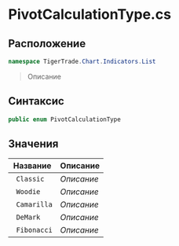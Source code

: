 
# PivotCalculationType.cs
## Расположение
```csharp
namespace TigerTrade.Chart.Indicators.List
```



> Описание

## Синтаксис
```csharp
public enum PivotCalculationType
```


## Значения
| Название | Описание |
| --- | --- |
| ` Classic` | *Описание* |
| ` Woodie` | *Описание* |
| ` Camarilla` | *Описание* |
| ` DeMark` | *Описание* |
| ` Fibonacci` | *Описание* |



